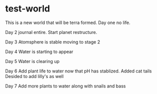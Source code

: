 # test-world

This is a new world that will be terra formed. Day one no life.

Day 2 journal entire.
Start planet restructure.

Day 3
Atomsphere is stable moving to stage 2

Day 4
Water is starting to appear

Day 5
Water is clearing up

Day 6
Add plant life to water now that pH has stablized.  Added cat tails
Desided to add lilly's as well

Day 7
Add more plants to water along with snails and bass
